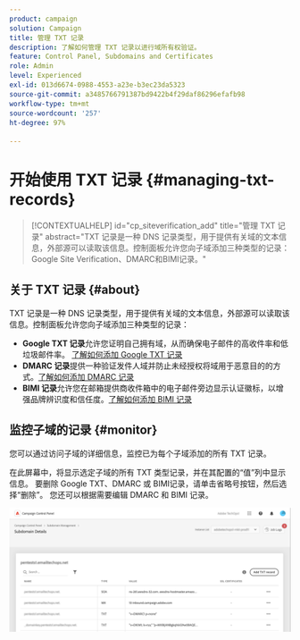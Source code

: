 ```yaml
---
product: campaign
solution: Campaign
title: 管理 TXT 记录
description: 了解如何管理 TXT 记录以进行域所有权验证。
feature: Control Panel, Subdomains and Certificates
role: Admin
level: Experienced
exl-id: 013d6674-0988-4553-a23e-b3ec23da5323
source-git-commit: a3485766791387bd9422b4f29daf86296efafb98
workflow-type: tm+mt
source-wordcount: '257'
ht-degree: 97%

---
```


# 开始使用 TXT 记录 {#managing-txt-records}

>[!CONTEXTUALHELP]
>id="cp_siteverification_add"
>title="管理 TXT 记录"
>abstract="TXT 记录是一种 DNS 记录类型，用于提供有关域的文本信息，外部源可以读取该信息。控制面板允许您向子域添加三种类型的记录： Google Site Verification、DMARC和BIMI记录。"

## 关于 TXT 记录 {#about}

TXT 记录是一种 DNS 记录类型，用于提供有关域的文本信息，外部源可以读取该信息。控制面板允许您向子域添加三种类型的记录：

* **Google TXT 记录**&#x200B;允许您证明自己拥有域，从而确保电子邮件的高收件率和低垃圾邮件率。 [了解如何添加 Google TXT 记录](managing-txt-records.md)
* **DMARC 记录**&#x200B;提供一种验证发件人域并防止未经授权将域用于恶意目的的方式。[了解如何添加 DMARC 记录](dmarc.md)
* **BIMI 记录**&#x200B;允许您在邮箱提供商收件箱中的电子邮件旁边显示认证徽标，以增强品牌辨识度和信任度。[了解如何添加 BIMI 记录](bimi.md)

## 监控子域的记录 {#monitor}

您可以通过访问子域的详细信息，监控已为每个子域添加的所有 TXT 记录。

在此屏幕中，将显示选定子域的所有 TXT 类型记录，并在其配置的“值”列中显示信息。 要删除 Google TXT、DMARC 或 BIMI记录，请单击省略号按钮，然后选择“删除”。 您还可以根据需要编辑 DMARC 和 BIMI 记录。

![](assets/txt-records.png)
